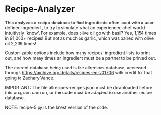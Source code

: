 # Recipe-Analyzer
This analyzes a recipe database to find ingredients often used with a user-defined ingredient, to try to simulate what an experienced chef would intuitively 'know'. For example, does olive oil go with basil? Yes, 1,154 times in 91,000+ recipes! But not as much as garlic, which was paired with olive oil 2,239 times!

Customizable options include how many recipes' ingredient lists to print out, and how many times an ingredient must be a partner to be printed out.

The current database being used is the allrecipes database, accessed through https://archive.org/details/recipes-en-201706 with credit for that going to Zachary Vance.

IMPORTANT: The file allrecipes-recipes.json must be downloaded before this program can run, or the code must be adapted to use another recipe database.

NOTE: recipe-5.py is the latest version of the code.
